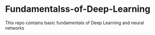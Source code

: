 # Fundamentalss-of-Deep-Learning
This repo contains basic fundamentals of Deep Learning and neural networks
